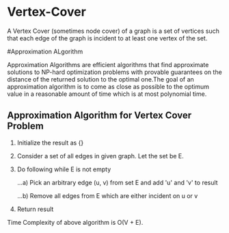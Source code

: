 # Vertex-Cover

A Vertex Cover (sometimes node cover) of a graph is a set of vertices such that each edge of the graph is incident to at least one vertex of the set.

#Approximation ALgorithm

Approximation Algorithms are efficient algorithms that find approximate solutions to NP-hard optimization problems with provable guarantees on the distance of the returned solution to the optimal one.The goal of an approximation algorithm is to come as close as possible to the optimum value in a reasonable amount of time which is at most polynomial time.

## Approximation Algorithm for Vertex Cover Problem

1) Initialize the result as {}
2) Consider a set of all edges in given graph.  Let the set be E.
3) Do following while E is not empty
    
    ...a) Pick an arbitrary edge (u, v) from set E and add 'u' and 'v' to result
    
    ...b) Remove all edges from E which are either incident on u or v
4) Return result 

Time Complexity of above algorithm is O(V + E).
